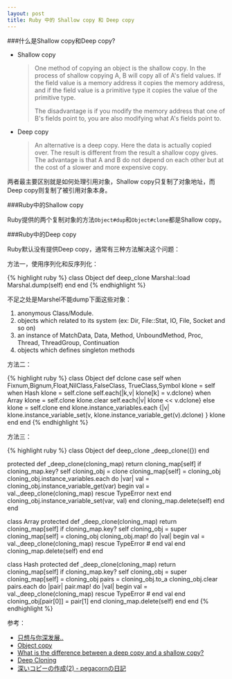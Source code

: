```yaml
---
layout: post
title: Ruby 中的 Shallow copy 和 Deep copy
---
```


###什么是Shallow copy和Deep copy?

* Shallow copy

  > One method of copying an object is the shallow copy. In the process of shallow copying A, B will copy all of A's field values. If the field value is a memory address it copies the memory address, and if the field value is a primitive type it copies the value of the primitive type.
  >
  > The disadvantage is if you modify the memory address that one of B's fields point to, you are also modifying what A's fields point to.

* Deep copy

  > An alternative is a deep copy. Here the data is actually copied over. The result is different from the result a shallow copy gives. The advantage is that A and B do not depend on each other but at the cost of a slower and more expensive copy.


两者最主要区别就是如何处理引用对象，Shallow copy只复制了对象地址，而Deep copy则复制了被引用对象本身。

###Ruby中的Shallow copy

Ruby提供的两个复制对象的方法`Object#dup`和`Object#clone`都是Shallow copy。

###Ruby中的Deep copy

Ruby默认没有提供Deep copy，通常有三种方法解决这个问题：

方法一，使用序列化和反序列化：

{% highlight ruby %}
class Object
  def deep_clone
    Marshal::load Marshal.dump(self)
  end
end
{% endhighlight %}

不足之处是Marshel不能dump下面这些对象：

1. anonymous Class/Module.
2. objects which related to its system (ex: Dir, File::Stat, IO, File, Socket and so on)
3. an instance of MatchData, Data, Method, UnboundMethod, Proc, Thread, ThreadGroup, Continuation
4. objects which defines singleton methods

方法二：

{% highlight ruby %}
class Object
  def dclone
    case self
      when Fixnum,Bignum,Float,NilClass,FalseClass,
           TrueClass,Symbol
        klone = self
      when Hash
        klone = self.clone
        self.each{|k,v| klone[k] = v.dclone}
      when Array
        klone = self.clone
        klone.clear
        self.each{|v| klone << v.dclone}
      else
        klone = self.clone
    end
    klone.instance_variables.each {|v|
      klone.instance_variable_set(v,
        klone.instance_variable_get(v).dclone)
    }
    klone
  end
end
{% endhighlight %}

方法三：

{% highlight ruby %}
class Object
  def deep_clone
    _deep_clone({})
  end

  protected
  def _deep_clone(cloning_map)
    return cloning_map[self] if cloning_map.key? self
    cloning_obj = clone
    cloning_map[self] = cloning_obj
    cloning_obj.instance_variables.each do |var|
      val = cloning_obj.instance_variable_get(var)
      begin
        val = val._deep_clone(cloning_map)
      rescue TypeError
        next
      end
      cloning_obj.instance_variable_set(var, val)
    end
    cloning_map.delete(self)
  end
end

class Array
  protected
  def _deep_clone(cloning_map)
    return cloning_map[self] if cloning_map.key? self
    cloning_obj = super
    cloning_map[self] = cloning_obj
    cloning_obj.map! do |val|
      begin
        val = val._deep_clone(cloning_map)
      rescue TypeError
        #
      end
      val
    end
    cloning_map.delete(self)
  end
end

class Hash
  protected
  def _deep_clone(cloning_map)
    return cloning_map[self] if cloning_map.key? self
    cloning_obj = super
    cloning_map[self] = cloning_obj
    pairs = cloning_obj.to_a
    cloning_obj.clear
    pairs.each do |pair|
      pair.map! do |val|
        begin
          val = val._deep_clone(cloning_map)
        rescue TypeError
          #
        end
        val
      end
      cloning_obj[pair[0]] = pair[1]
    end
    cloning_map.delete(self)
  end
end
{% endhighlight %}

参考：

* [只想与你深发展..](http://www.iteye.com/topic/407957)
* [Object copy](http://en.wikipedia.org/wiki/Object_copy)
* [What is the difference between a deep copy and a shallow copy?](http://stackoverflow.com/questions/184710/what-is-the-difference-between-a-deep-copy-and-a-shallow-copy)
* [Deep Cloning](http://www.artima.com/forums/flat.jsp?forum=123&thread=40913)
* [深いコピーの作成(2) - pegacornの日記](http://d.hatena.ne.jp/pegacorn/20070417/1176817721)

